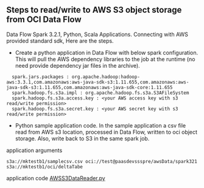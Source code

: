 ## Steps to read/write to AWS S3 object storage from OCI Data Flow

Data Flow Spark 3.2.1, Python, Scala Applications. Connecting with AWS provided standard sdk, Here are the steps.

* Create a python application in Data Flow with below spark configuration. This will pull the AWS dependency libraries to the job at the runtime (no need provide dependency jar files in the archive).

```
  spark.jars.packages : org.apache.hadoop:hadoop-aws:3.3.1,com.amazonaws:aws-java-sdk-s3:1.11.655,com.amazonaws:aws-java-sdk-s3:1.11.655,com.amazonaws:aws-java-sdk-core:1.11.655
  spark.hadoop.fs.s3a.impl : org.apache.hadoop.fs.s3a.S3AFileSystem
  spark.hadoop.fs.s3a.access.key : <your AWS access key with s3 read/write permission>
  spark.hadoop.fs.s3a.secret.key : <your AWS secret key with s3 read/write permission>
```
* Python sample application code. In the sample application a csv file read from AWS s3 location, processed in Data Flow, written to oci object storage. Also, write back to S3 in the same spark job.

application arguments
```
s3a://mktestb1/samplecsv.csv oci://test@paasdevssspre/awsData/spark321 s3a://mktestb1/oci/deltaTabe
```
application code [AWSS3DataReader.py]()
